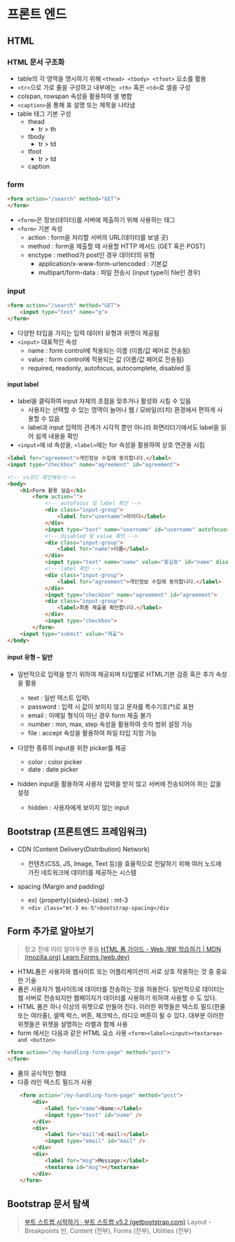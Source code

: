# 프론트 엔드
## HTML
### HTML 문서 구조화
- table의 각 영역을 명시하기 위해 `<thead> <tbody> <tfoot>` 요소를 활용
- `<tr>`으로 가로 줄을 구성하고 내부에는` <th>` 혹은 `<td>`로 셀을 구성
- colspan, rowspan 속성을 활용하여 셀 병합
- `<caption>`을 통해 표 설명 또는 제목을 나타냄
- table 태그 기본 구성
    - thead
        - tr > th
    - tbody
        - tr > td
    - tfoot
        - tr > td
    - caption

### form
```html
<form action="/search" method="GET">
</form>
```
- `<form>`은 정보(데이터)를 서버에 제출하기 위해 사용하는 태그
- `<form>` 기본 속성
    - action : form을 처리할 서버의 URL(데이터를 보낼 곳)
    - method : form을 제출할 때 사용할 HTTP 메서드 (GET 혹은 POST)
    - enctype : method가 post인 경우 데이터의 유형
        - application/x-www-form-urlencoded : 기본값
        - multipart/form-data : 파일 전송시 (input type이 file인 경우)

### input
```html
<form action="/search" method="GET">
    <input type="text" name="q">
</form>
```
- 다양한 타입을 가지는 입력 데이터 유형과 위젯이 제공됨
- `<input>` 대표적인 속성
    - name : form control에 적용되는 이름 (이름/값 페어로 전송됨)
    - value : form control에 적용되는 값 (이름/값 페어로 전송됨)
    - required, readonly, autofocus, autocomplete, disabled 등

#### input label
- label을 클릭하여 input 자체의 초점을 맞추거나 활성화 시킬 수 있음
    - 사용자는 선택할 수 있는 영역이 늘어나 웹 / 모바일(터치) 환경에서 편하게 사용할 수 있음
    - label과 input 입력의 관계가 시각적 뿐만 아니라 화면리더기에서도 label을 읽어 쉽게 내용을 확인
- `<input>`에 id 속성을, `<label>`에는 for 속성을 활용하여 상호 연관을 시킴
```html
<label for="agreement">개인정보 수집에 동의합니다.</label>
<input type="checkbox" name="agreement" id="agreement">
```

```html
<!-- vs코드 확인해보기-->
<body>
    <h1>Form 활용 실습</h1>
        <form action="">
            <!-- autofocus 및 label 확인 -->
            <div class="input-group">
                <label for="username">아이디</label>
            </div>
            <input type="text" name="username" id="username" autofocus>
            <!-- disabled 및 value 확인 -->
            <div class="input-group">
                <label for="name">이름</label>
            </div>
            <input type="text" name="name" value="홍길동" id="name" disabled>
            <!-- label 확인 -->
            <div class="input-group">
                <label for="agreement">개인정보 수집에 동의합니다.</label>
            </div>
            <input type="checkbox" name="agreement" id="agreement">
            <div class="input-group">
                <label>최종 제출을 확인합니다.</label>
            </div>
            <input type="checkbox">
        </form>
    <input type="submit" value="제출">
</body>
```

#### input 유형 – 일반
- 일반적으로 입력을 받기 위하여 제공되며 타입별로 HTML기본 검증 혹은 추가 속성을 활용
    - text : 일반 텍스트 입력\
    - password : 입력 시 값이 보이지 않고 문자를 특수기호(*)로 표현
    - email : 이메일 형식이 아닌 경우 form 제출 불가
    - number : min, max, step 속성을 활용하여 숫자 범위 설정 가능
    - file : accept 속성을 활용하여 파일 타입 지정 가능

- 다양한 종류의 input을 위한 picker를 제공
    - color : color picker
    - date : date picker
- hidden input을 활용하여 사용자 입력을 받지 않고 서버에 전송되어야 하는 값을 설정
    - hidden : 사용자에게 보이지 않는 input

## Bootstrap (프론트엔드 프레임워크)
- CDN (Content Delivery(Distribution) Network)
    - 컨텐츠(CSS, JS, Image, Text 등)을 효율적으로 전달하기 위해 여러 노드에 가진 네트워크에 데이터를 제공하는 시스템

- spacing (Margin and padding)
    - ex) {property}{sides}-{size} : mt-3
    - `<div class="mt-3 ms-5">bootstrap-spacing</div`

## Form 추가로 알아보기
> 장고 전에 미리 알아두면 좋음
> [HTML 폼 가이드 - Web 개발 학습하기 | MDN (mozilla.org)](https://developer.mozilla.org/ko/docs/Learn/Forms)
> [Learn Forms (web.dev)](https://web.dev/learn/forms/)
- HTML폼은 사용자와 웹사이트 또는 어플리케이션이 서로 상호 작용하는 것 중 중요한 기술
- 폼은 사용자가 웹사이트에 데이터를 전송하는 것을 허용한다. 일반적으로 데이터는 웹 서버로 전송되지만 웹페이지가 데이터를 사용하기 위하여 사용할 수 도 있다.
- HTML 폼은 하나 이상의 위젯으로 만들어 진다. 이러한 위젯들은 텍스트 필드(한줄 또는 여러줄), 셀렉 박스, 버튼, 체크박스, 라디오 버튼이 될 수 있다. 대부분 이러한 위젯들은 위젯을 설명하는 라벨과 함께 사용
-  form 에서는 다음과 같은 HTML 요소 사용 `<form><label><input><textarea> and <button>`
```html
<form action="/my-handling-form-page" method="post">
</form>
```
- 폼의 공식적인 형태
- 다중 라인 텍스트 필드가 사용
```html
    <form action="/my-handling-form-page" method="post">
        <div>
            <label for="name">Name:</label>
            <input type="text" id="name" />
        </div>
        <div>
            <label for="mail">E-mail:</label>
            <input type="email" id="mail" />
        </div>
        <div>
            <label for="msg">Message:</label>
            <textarea id="msg"></textarea>
        </div>
    </form>
```


## Bootstrap 문서 탐색
> [부트 스트랩 시작하기 · 부트 스트랩 v5.2 (getbootstrap.com)](https://getbootstrap.com/docs/5.2/getting-started/introduction/)
> Layout - Breakpoints 만, Content (전부), Forms (전부), Utilities (전부)
